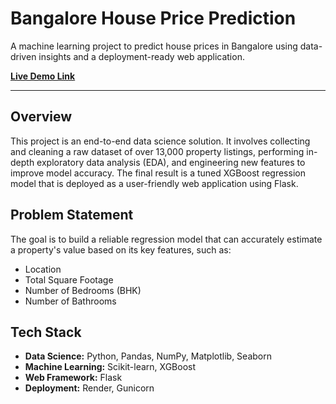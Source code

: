 # Bangalore House Price Prediction

A machine learning project to predict house prices in Bangalore using data-driven insights and a deployment-ready web application.

**[Live Demo Link](https://your-render-app-link-goes-here.onrender.com)**

---

## Overview

This project is an end-to-end data science solution. It involves collecting and cleaning a raw dataset of over 13,000 property listings, performing in-depth exploratory data analysis (EDA), and engineering new features to improve model accuracy. The final result is a tuned XGBoost regression model that is deployed as a user-friendly web application using Flask.

## Problem Statement

The goal is to build a reliable regression model that can accurately estimate a property's value based on its key features, such as:
* Location
* Total Square Footage
* Number of Bedrooms (BHK)
* Number of Bathrooms

## Tech Stack

* **Data Science:** Python, Pandas, NumPy, Matplotlib, Seaborn
* **Machine Learning:** Scikit-learn, XGBoost
* **Web Framework:** Flask
* **Deployment:** Render, Gunicorn


